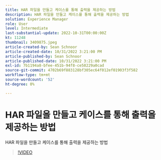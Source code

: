 ```yaml
---
title: HAR 파일을 만들고 케이스를 통해 출력을 제공하는 방법
description: HAR 파일을 만들고 케이스를 통해 출력을 제공하는 방법
solution: Experience Manager
role: User
level: Intermediate
last-substantial-update: 2022-10-31T00:00:00Z
kt: 11248
thumbnail: 3409875.jpeg
article-created-by: Sean Schnoor
article-created-date: 10/31/2022 3:21:00 PM
article-published-by: Sean Schnoor
article-published-date: 10/31/2022 3:21:00 PM
exl-id: 7b1194a8-bfee-451b-94f8-ce58229a0cad
source-git-commit: 4702b69f883128bf305ec64f012ef01903f3f582
workflow-type: tm+mt
source-wordcount: '52'
ht-degree: 0%

---
```


# HAR 파일을 만들고 케이스를 통해 출력을 제공하는 방법

HAR 파일을 만들고 케이스를 통해 출력을 제공하는 방법

>[!VIDEO](https://video.tv.adobe.com/v/3409875/?quality=12&learn=on)
